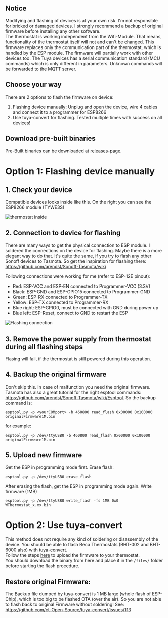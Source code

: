 ## Notice
Modifying and flashing of devices is at your own risk. I'm not responsible for bricked or damaged devices. I strongly recommend a backup of original firmware before installing any other software.  
The thermostat is working independent from the Wifi-Module. That means, functionality of the thermostat itself will not and can't be changed. This firmware replaces only the communication part of the thermostat, which is handled by the ESP module. The firmware will partially work with other devices too. The Tuya devices has a serial communication standard (MCU commands) which is only different in parameters. Unknown commands will be forwarded to the MQTT server.

## Choose your way
There are 2 options to flash the firmware on device:
1. Flashing device manually: Unplug and open the device, wire 4 cables and connect it to a programmer for ESP8266 
2. Use tuya-convert for flashing. Tested multiple times with success on all devices!

## Download pre-built binaries

Pre-Built binaries can be downloaded at <a href="https://github.com/fashberg/WThermostatBeca/releases">releases-page</a>.

# Option 1: Flashing device manually
## 1. Check your device
Compatible devices looks inside like this. On the right you can see the ESP8266 module (TYWE3S)

![thermostat inside](https://raw.githubusercontent.com/klausahrenberg/ThermostatBecaWifi/master/docs/bac-002-wifi-inside.png)

## 2. Connection to device for flashing
There are many ways to get the physical connection to ESP module. I soldered the connections on the device for flashing. Maybe there is a more elegant way to do that. It's quite the same, if you try to flash any other Sonoff devices to Tasmota. So get the inspiration for flashing there: https://github.com/arendst/Sonoff-Tasmota/wiki

Following connections were working for me (refer to ESP-12E pinout):
- Red: ESP-VCC and ESP-EN connected to Programmer-VCC (3.3V) 
- Black: ESP-GND and ESP-GPIO15 connected to Programmer-GND
- Green: ESP-RX connected to Programmer-TX
- Yellow: ESP-TX connected to Programmer-RX
- Blue right: ESP-GPIO0, must be connected with GND during power up
- Blue left: ESP-Reset, connect to GND to restart the ESP

![Flashing connection](https://raw.githubusercontent.com/klausahrenberg/ThermostatBecaWifi/master/docs/Flashing_Tywe3S_Detail.jpg)

## 3. Remove the power supply from thermostat during all flashing steps
Flasing will fail, if the thermostat is still powered during this operation.
## 4. Backup the original firmware
Don't skip this. In case of malfunction you need the original firmware. Tasmota has also a great tutorial for the right esptool commands: https://github.com/arendst/Sonoff-Tasmota/wiki/Esptool. So the backup command is:

```esptool.py -p <yourCOMport> -b 460800 read_flash 0x00000 0x100000 originalFirmware1M.bin```

for example:

```esptool.py -p /dev/ttyUSB0 -b 460800 read_flash 0x00000 0x100000 originalFirmware1M.bin```

## 5. Upload new firmware
Get the ESP in programming mode first.
Erase flash:

```esptool.py -p /dev/ttyUSB0 erase_flash```

After erasing the flash, get the ESP in programming mode again. 
Write firmware (1MB)

```esptool.py -p /dev/ttyUSB0 write_flash -fs 1MB 0x0 WThermostat_x.xx.bin```

# Option 2: Use tuya-convert
This method does not require any kind of soldering or disassembly of the device.
You should be able to flash Beca Thermostats (BHT-002 and BHT-6000 also) with [tuya-convert](https://github.com/ct-Open-Source/tuya-convert).  
Follow the steps [here](https://github.com/ct-Open-Source/tuya-convert#procedure) to upload the firmware to your thermostat.  
You should download the binary from here and place it in the ```/files/``` folder before starting the flash procedure. 

## Restore original Firmware: ##
The Backup file dumped by tuya-convert is 1 MB large (whole flash of ESP-Chip), which is too big to be flashed OTA (over the air). So you are not able to flash back to original Firmware without soldering!
See: https://github.com/ct-Open-Source/tuya-convert/issues/113 
